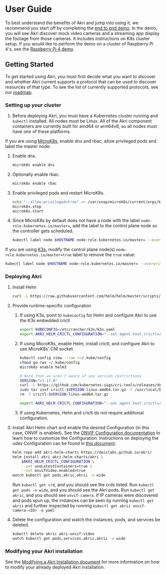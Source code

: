 # User Guide
To best understand the benefits of Akri and jump into using it, we recommend you start off by completing the [end to end demo](./end-to-end-demo.md). In the demo, you will see Akri discover mock video cameras and a streaming app display the footage from those cameras. It includes instructions on K8s cluster setup. If you would like to perform the demo on a cluster of Raspberry Pi 4's, see the [Raspberry Pi 4 demo](./rpi4-demo.md).

## Getting Started
To get started using Akri, you must first decide what you want to discover and whether Akri current supports a protocol that can be used to discover resources of that type. To see the list of currently supported protocols, see our [roadmap](./roadmap.md).

### Setting up your cluster
1. Before deploying Akri, you must have a Kubernetes cluster running and `kubectl` installed. All nodes must be Linux. All of the Akri component containers are currently built for amd64 or arm64v8, so all nodes must have one of these platforms.

If you are using [MicroK8s](https://microk8s.io/docs), enable dns and rbac, allow privileged pods and label the master node:
1. Enable dns.
    ```sh
    microk8s enable dns
    ```
1. Optionally enable rbac.
    ```sh
    microk8s enable rbac
    ```
1. Enable privileged pods and restart MicroK8s.
    ```sh
    echo "--allow-privileged=true" >> /var/snap/microk8s/current/args/kube-apiserver
    microk8s.stop
    microk8s.start
    ```
 1. Since MicroK8s by default does not have a node with the label `node-role.kubernetes.io/master=`, add the label to the control plane node so the controller gets scheduled.
    ```sh
    kubectl label node $HOSTNAME node-role.kubernetes.io/master= --overwrite=true
    ```

If you are using [K3s](https://k3s.io/), modify the control plane node(s) `node-role.kubernetes.io/master=true` label to remove the `true` value:
```sh
kubectl label node $HOSTNAME node-role.kubernetes.io/master= --overwrite=true
```

### Deploying Akri
1. Install Helm
    ```sh
    curl -L https://raw.githubusercontent.com/helm/helm/master/scripts/get-helm-3 | bash
    ```
1. Provide runtime-specific configuration

    1. If using K3s, point to `kubeconfig` for Helm and configure Akri to use the K3s embedded crictl
        ```sh
        export KUBECONFIG=/etc/rancher/k3s/k3s.yaml
        export AKRI_HELM_CRICTL_CONFIGURATION="--set agent.host.crictl=/usr/local/bin/crictl --set agent.host.dockerShimSock=/run/k3s/containerd/containerd.sock"
        ```
    1. If using MicroK8s, enable Helm, install crictl, and configure Akri to use MicroK8s' CNI socket.
        ```sh
        kubectl config view --raw >~/.kube/config
        chmod go-rwx ~/.kube/config
        microk8s enable helm3

        # Note that we aren't aware of any version restrictions
        VERSION="v1.17.0"
        curl -L https://github.com/kubernetes-sigs/cri-tools/releases/download/$VERSION/crictl-${VERSION}-linux-amd64.tar.gz --output crictl-${VERSION}-linux-amd64.tar.gz
        sudo tar zxvf crictl-$VERSION-linux-amd64.tar.gz -C /usr/local/bin
        rm -f crictl-$VERSION-linux-amd64.tar.gz

        export AKRI_HELM_CRICTL_CONFIGURATION="--set agent.host.crictl=/usr/local/bin/crictl --set agent.host.dockerShimSock=/var/snap/microk8s/common/run/containerd.sock"
        ```
    1. If using Kubernetes, Helm and crictl do not require additional configuration.

1. Install Akri Helm chart and enable the desired Configuration (in this case, ONVIF is enabled). See the [ONVIF Configuration documentation](./onvif-sample.md) to learn how to customize the Configuration. Instructions on deploying the udev Configuration can be found in [this document](./udev-sample.md).
    ```sh
    helm repo add akri-helm-charts https://deislabs.github.io/akri/
    helm install akri akri-helm-charts/akri \
        $AKRI_HELM_CRICTL_CONFIGURATION \
        --set useLatestContainers=true \
        --set onvifVideo.enabled=true
    watch kubectl get pods,akric,akrii -o wide
    ```
    Run `kubectl get crd`, and you should see the crds listed.
    Run `kubectl get pods -o wide`, and you should see the Akri pods.
    Run `kubectl get akric`, and you should see `onvif-camera`. If IP cameras were discovered and pods spun up, the instances can be seen by running `kubectl get akrii` and further inspected by running `kubectl get akrii onvif-camera-<ID> -o yaml`
1. Delete the configuration and watch the instances, pods, and services be deleted.
    ```sh
    kubectl delete akric akri-onvif-video
    watch kubectl get pods,services,akric,akrii -o wide
    ```

### Modifying your Akri installation
See the [Modifying a Akri Installation document](./modifying-akri-installation.md) for more information on how to modify your already deployed Akri installation.
